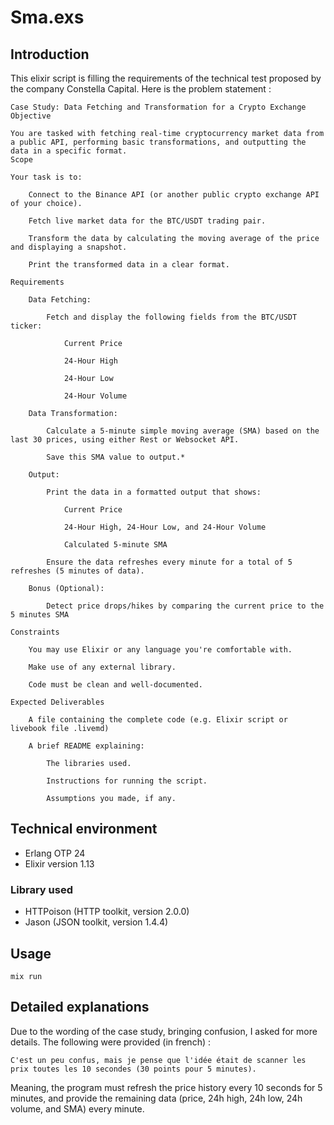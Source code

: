 # Sma.exs

## Introduction

This elixir script is filling the requirements of the technical test proposed by the company Constella Capital. Here is the problem statement :

```
Case Study: Data Fetching and Transformation for a Crypto Exchange
Objective

You are tasked with fetching real-time cryptocurrency market data from a public API, performing basic transformations, and outputting the data in a specific format.
Scope

Your task is to:

    Connect to the Binance API (or another public crypto exchange API of your choice).

    Fetch live market data for the BTC/USDT trading pair.

    Transform the data by calculating the moving average of the price and displaying a snapshot.

    Print the transformed data in a clear format.

Requirements

    Data Fetching:

        Fetch and display the following fields from the BTC/USDT ticker:

            Current Price

            24-Hour High

            24-Hour Low

            24-Hour Volume

    Data Transformation:

        Calculate a 5-minute simple moving average (SMA) based on the last 30 prices, using either Rest or Websocket API.

        Save this SMA value to output.*

    Output:

        Print the data in a formatted output that shows:

            Current Price

            24-Hour High, 24-Hour Low, and 24-Hour Volume

            Calculated 5-minute SMA

        Ensure the data refreshes every minute for a total of 5 refreshes (5 minutes of data).

    Bonus (Optional):

        Detect price drops/hikes by comparing the current price to the 5 minutes SMA

Constraints

    You may use Elixir or any language you're comfortable with.

    Make use of any external library.

    Code must be clean and well-documented.

Expected Deliverables

    A file containing the complete code (e.g. Elixir script or livebook file .livemd)

    A brief README explaining:

        The libraries used.

        Instructions for running the script.

        Assumptions you made, if any.
```

## Technical environment

- Erlang OTP 24
- Elixir version 1.13

### Library used

- HTTPoison (HTTP toolkit, version 2.0.0)
- Jason (JSON toolkit, version 1.4.4)

## Usage

```
mix run
```
## Detailed explanations

Due to the wording of the case study, bringing confusion, I asked for more details.
The following were provided (in french) :

```
C'est un peu confus, mais je pense que l'idée était de scanner les prix toutes les 10 secondes (30 points pour 5 minutes).
```

Meaning, the program must refresh the price history every 10 seconds for 5 minutes, and provide the remaining data (price, 24h high, 24h low, 24h volume, and SMA) every minute.